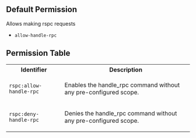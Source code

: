 ## Default Permission

Allows making rspc requests

- `allow-handle-rpc`

## Permission Table

<table>
<tr>
<th>Identifier</th>
<th>Description</th>
</tr>


<tr>
<td>

`rspc:allow-handle-rpc`

</td>
<td>

Enables the handle_rpc command without any pre-configured scope.

</td>
</tr>

<tr>
<td>

`rspc:deny-handle-rpc`

</td>
<td>

Denies the handle_rpc command without any pre-configured scope.

</td>
</tr>
</table>
